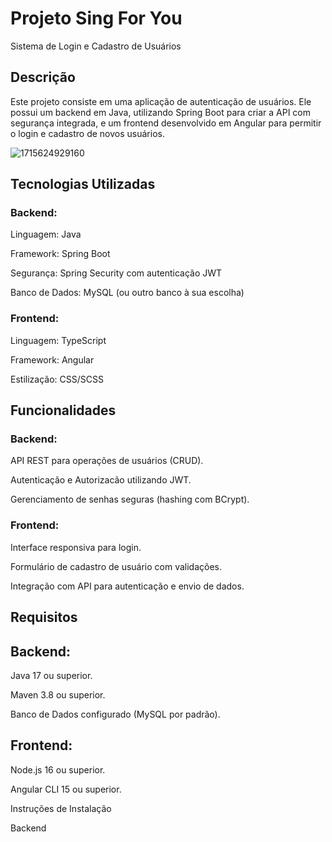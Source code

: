 # Projeto Sing For You

Sistema de Login e Cadastro de Usuários

## Descrição

Este projeto consiste em uma aplicação de autenticação de usuários. 
Ele possui um backend em Java, utilizando Spring Boot para criar a API com segurança integrada, e um frontend desenvolvido em Angular para permitir o login e cadastro de novos usuários.

![1715624929160](https://github.com/user-attachments/assets/03a19855-c105-41a9-94f5-8d68a3e10309)


## Tecnologias Utilizadas

###  Backend:

Linguagem: Java

Framework: Spring Boot

Segurança: Spring Security com autenticação JWT

Banco de Dados: MySQL (ou outro banco à sua escolha)

### Frontend:

Linguagem: TypeScript

Framework: Angular

Estilização: CSS/SCSS


## Funcionalidades

### Backend:

API REST para operações de usuários (CRUD).

Autenticação e Autorizacão utilizando JWT.

Gerenciamento de senhas seguras (hashing com BCrypt).

### Frontend:

Interface responsiva para login.

Formulário de cadastro de usuário com validações.

Integração com API para autenticação e envio de dados.



## Requisitos

## Backend:

Java 17 ou superior.

Maven 3.8 ou superior.

Banco de Dados configurado (MySQL por padrão).

## Frontend:

Node.js 16 ou superior.

Angular CLI 15 ou superior.

Instruções de Instalação

Backend


